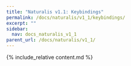 ```yaml
---
title: "Naturalis v1.1: Keybindings"
permalink: /docs/naturalis/v1_1/keybindings/
excerpt: ""
sidebar:
  nav: docs_naturalis_v1_1
parent_url: /docs/naturalis/v1_1/
---
```


{% include_relative content.md %}

